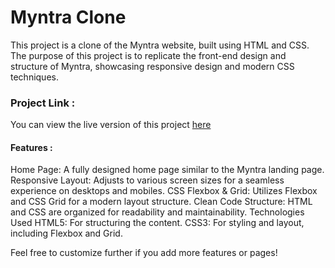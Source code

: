 <h1>Myntra Clone</h1>
<p>This project is a clone of the Myntra website, built using HTML and CSS. The purpose of this project is to replicate the front-end design and structure of Myntra, showcasing responsive design and modern CSS techniques.</p>

<h3>
  Project Link :
</h3>
<p>You can view the live version of this project <a href="https://kruppatel31.github.io/Myntra-Clone/">here</a></p>

<h4>Features : </h4>
<p>Home Page: A fully designed home page similar to the Myntra landing page.
Responsive Layout: Adjusts to various screen sizes for a seamless experience on desktops and mobiles.
CSS Flexbox & Grid: Utilizes Flexbox and CSS Grid for a modern layout structure.
Clean Code Structure: HTML and CSS are organized for readability and maintainability.
Technologies Used
HTML5: For structuring the content.
CSS3: For styling and layout, including Flexbox and Grid.</p>

Feel free to customize further if you add more features or pages!
